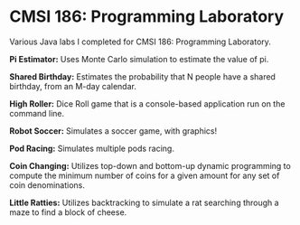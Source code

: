 # CMSI 186: Programming Laboratory

Various Java labs I completed for CMSI 186: Programming Laboratory.

**Pi Estimator:** Uses Monte Carlo simulation to estimate the value of pi.

**Shared Birthday:** Estimates the probability that N people have a shared birthday, from an M-day calendar.

**High Roller:** Dice Roll game that is a console-based application run on the command line.

**Robot Soccer:** Simulates a soccer game, with graphics!

**Pod Racing:** Simulates multiple pods racing.

**Coin Changing:** Utilizes top-down and bottom-up dynamic programming to compute the minimum number of coins for a given amount for any set of coin denominations.

**Little Ratties:** Utilizes backtracking to simulate a rat searching through a maze to find a block of cheese.

